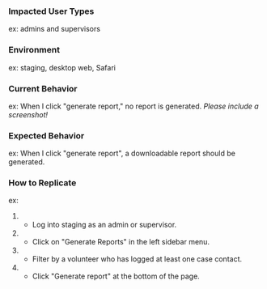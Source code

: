 ### Impacted User Types
ex: admins and supervisors

### Environment
ex: staging, desktop web, Safari

### Current Behavior
ex: When I click "generate report," no report is generated.
_Please include a screenshot!_

### Expected Behavior
ex: When I click "generate report", a downloadable report should be generated.

### How to Replicate
ex: 
1. - Log into staging as an admin or supervisor.
2. - Click on "Generate Reports" in the left sidebar menu.
3. - Filter by a volunteer who has logged at least one case contact.
4. - Click "Generate report" at the bottom of the page.

